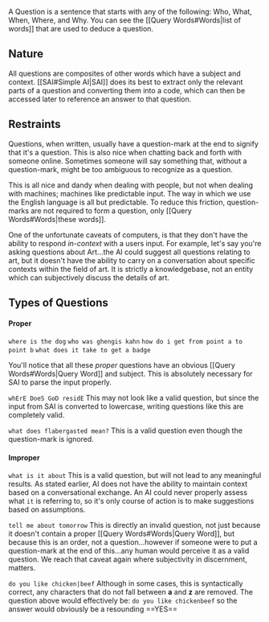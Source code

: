 A Question is a sentence that starts with any of the following: Who, What, When, Where, and Why. You can see the [[Query Words#Words|list of words]] that are used to deduce a question.

## Nature
All questions are composites of other words which have a subject and context. [[SAI#Simple AI|SAI]] does its best to extract only the relevant parts of a question and converting them into a code, which can then be accessed later to reference an answer to that question.

## Restraints
Questions, when written, usually have a question-mark at the end to signify that it's a question. This is also nice when chatting back and forth with someone online. Sometimes someone will say something that, without a question-mark, might be too ambiguous to recognize as a question.

This is all nice and dandy when dealing with people, but not when dealing with machines; machines like predictable input. The way in which we use the English language is all but predictable. To reduce this friction, question-marks are not required to form a question, only [[Query Words#Words|these words]].

One of the unfortunate caveats of computers, is that they don't have the ability to respond *in-context* with a users input. For example, let's say you're asking questions about Art...the AI could suggest all questions relating to art, but it doesn't have the ability to carry on a conversation about specific contexts within the field of art. It is strictly a knowledgebase, not an entity which can subjectively discuss the details of art.

## Types of Questions
#### Proper
`where is the dog`
`who was ghengis kahn`
`how do i get from point a to point b`
`what does it take to get a badge`

You'll notice that all these *proper* questions have an obvious [[Query Words#Words|Query Word]] and subject. This is absolutely necessary for SAI to parse the input properly.

`whErE DoeS GoD residE`
This may not look like a valid question, but since the input from SAI is converted to lowercase, writing questions like this are completely valid.

`what does flabergasted mean?`
This is a valid question even though the question-mark is ignored.

#### Improper
`what is it about`
This is a valid question, but will not lead to any meaningful results. As stated earlier, AI does not have the ability to maintain context based on a conversational exchange. An AI could never properly assess what `it` is referring to, so it's only course of action is to make suggestions based on assumptions.

`tell me about tomorrow`
This is directly an invalid question, not just because it doesn't contain a proper [[Query Words#Words|Query Word]], but because this is an order, not a question...however if someone were to put a question-mark at the end of this...any human would perceive it as a valid question. We reach that caveat again where subjectivity in discernment, matters.

`do you like chicken|beef`
Although in some cases, this is syntactically correct, any characters that do not fall between **a** and **z** are removed. The question above would effectively be: `do you like chickenbeef` so the answer would obviously be a resounding ==YES==